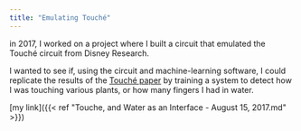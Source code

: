 ```yaml
---
title: "Emulating Touché"
---
```


in 2017, I worked on a project where I built a circuit that emulated the Touché
circuit from Disney Research.

I wanted to see if, using the circuit and machine-learning software, I could
replicate the results of the [Touché paper](https://s3-us-west-1.amazonaws.com/disneyresearch/wp-content/uploads/20140805145650/touchechi20121.pdf) by training a system to  detect how I
was touching various plants, or how many fingers I had in water.

[my link]({{< ref "Touche, and Water as an Interface - August 15, 2017.md" >}})
